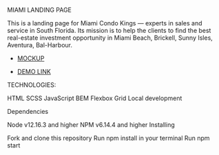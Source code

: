 MIAMI LANDING PAGE

This is a landing page for Miami Condo Kings — experts in sales and service in South Florida. Its mission is to help the clients to find the best real-estate investment opportunity in Miami Beach, Brickell, Sunny Isles, Aventura, Bal-Harbour.

- [MOCKUP](https://www.figma.com/file/nHz8bflIwJaWP3P99vKTH5/miami_home_new?node-id=16033%3A3)

- [DEMO LINK](https://d-hubych.github.io/landing_page_miami/)


TECHNOLOGIES:

HTML
SCSS
JavaScript
BEM
Flexbox
Grid
Local development

Dependencies

Node v12.16.3 and higher
NPM v6.14.4 and higher
Installing

Fork and clone this repository
Run npm install in your terminal
Run npm start
